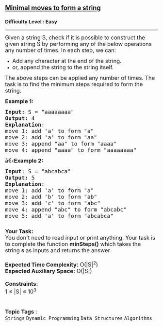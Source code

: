 <h2><a href="https://www.geeksforgeeks.org/problems/minimal-moves-to-form-a-string4331/1?page=1&category=Dynamic%20Programming&sortBy=difficulty">Minimal moves to form a string</a></h2><h3>Difficulty Level : Easy</h3><hr><div class="problems_problem_content__Xm_eO"><p><span style="font-size:18px">Given a string S, check if it is possible to construct the given string S by performing any of the below operations any number of times. In each step, we can:</span></p>

<ul>
	<li><span style="font-size:18px">Add any character at the end of the string.</span></li>
	<li><span style="font-size:18px">or, append the string to the string itself.</span></li>
</ul>

<p><span style="font-size:18px">The above steps can be applied any number of times. The task is to find the minimum steps required to form the string.</span></p>

<p><span style="font-size:18px"><strong>Example 1:</strong></span></p>

<pre><span style="font-size:18px"><strong>Input: </strong>S = "aaaaaaaa"
<strong>Output:</strong> 4
<strong>Explanation</strong>: 
move 1: add 'a' to form "a"
move 2: add 'a' to form "aa"
move 3: append "aa" to form "aaaa"
move 4: append "aaaa" to form "aaaaaaaa"</span>
</pre>

<p><span style="font-size:18px">â€‹<strong>Example 2:</strong></span></p>

<pre><span style="font-size:18px"><strong>Input</strong>: S = "abcabca"
<strong>Output:</strong> 5
<strong>Explanation</strong>: 
move 1: add&nbsp;'a' to form "a"
move 2: add 'b' to form "ab"
move 3: add 'c' to form "abc"
move 4: append "abc" to form "abcabc"
move 5: add 'a' to form "abcabca"</span><span style="font-size:18px">
</span>
</pre>

<p><span style="font-size:18px"><strong>Your Task:&nbsp;&nbsp;</strong><br>
You don't need to read input or print anything. Your task is to complete the function&nbsp;<strong>minSteps()</strong>&nbsp;which takes the string&nbsp;<strong>s&nbsp;</strong>as inputs and returns the answer.<br>
<br>
<strong>Expected Time Complexity:</strong>&nbsp;O(|S|<sup>2</sup>)<br>
<strong>Expected Auxiliary Space:</strong>&nbsp;O(|S|)<br>
<br>
<strong>Constraints:</strong><br>
1 ≤ |S| ≤ 10<sup>3</sup></span></p>
</div><br><p><span style=font-size:18px><strong>Topic Tags : </strong><br><code>Strings</code>&nbsp;<code>Dynamic Programming</code>&nbsp;<code>Data Structures</code>&nbsp;<code>Algorithms</code>&nbsp;